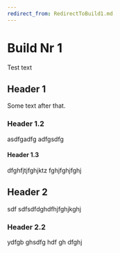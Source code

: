 ```yaml
---
redirect_from: RedirectToBuild1.md
---
```

# Build Nr 1
Test text

## Header 1
Some text after that.

### Header 1.2
asdfgadfg
adfgsdfg

#### Header 1.3
dfghfjtjfghjktz
fghjfghjfghj

## Header 2
sdf
sdfsdfdghdfhjfghjkghj

### Header 2.2
ydfgb
ghsdfg
hdf
gh
dfghj
